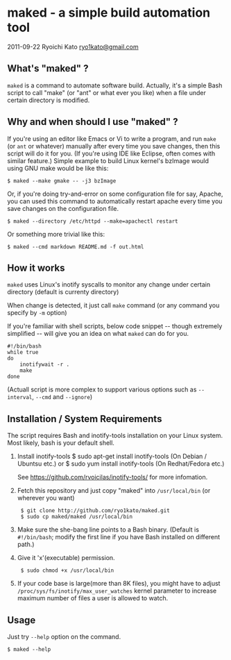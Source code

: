 maked - a simple build automation tool
=======================================

2011-09-22
Ryoichi Kato <ryo1kato@gmail.com>



What's "maked" ?
---------------------------------------

`maked` is a command to automate software build.
Actually, it's a simple Bash script to call "make"
(or "ant" or what ever you like) when a file under
certain directory is modified.



Why and when should I use "maked" ?
---------------------------------------

If you're using an editor like Emacs or Vi to write a program,
and run `make` (or `ant` or whatever) manually after every time you
save changes, then this script will do it for you.
(If you're using IDE like Eclipse, often comes with similar feature.)
Simple example to build Linux kernel's bzImage would using GNU make
would be like this:

    $ maked --make gmake -- -j3 bzImage

Or, if you're doing try-and-error on some configuration file for
say, Apache, you can used this command to automatically restart
apache every time you save changes on the configuration file.

    $ maked --directory /etc/httpd --make=apachectl restart

Or something more trivial like this:

    $ maked --cmd markdown README.md -f out.html


How it works
---------------------------------------

`maked` uses Linux's inotify syscalls to monitor any change under
certain directory (default is currenty directory)

When change is detected, it just call `make` command
(or any command you specify by `-m` option)

If you're familiar with shell scripts, below code snippet
-- though extremely simplified -- will give you an idea on
what `maked` can do for you.

    #!/bin/bash
    while true
    do
        inotifywait -r .
        make
    done

(Actuall script is more complex to support various options
such as `--interval`, `--cmd` and `--ignore`)


Installation / System Requirements
---------------------------------------
The script requires Bash and inotify-tools installation
on your Linux system. Most likely, bash is your default shell.

1. Install inotify-tools
       $ sudo apt-get install inotify-tools    (On Debian / Ubuntsu etc.)
     or
       $ sudo yum install inotify-tools        (On Redhat/Fedora etc.)

    See https://github.com/rvoicilas/inotify-tools/ for more infomation.

2. Fetch this repository and just copy "maked"
   into `/usr/local/bin` (or wherever you want)

        $ git clone http://github.com/ryo1kato/maked.git
        $ sudo cp maked/maked /usr/local/bin

3. Make sure the she-bang line points to a Bash binary.
   (Default is `#!/bin/bash`; modify the first line if you have
    Bash installed on different path.)

4. Give it 'x'(executable) permission.

        $ sudo chmod +x /usr/local/bin

5. If your code base is large(more than 8K files), you might have to
   adjust `/proc/sys/fs/inotify/max_user_watches` kernel parameter to
   increase maximum number of files a user is allowed to watch.



Usage
---------------------------------------

Just try `--help` option on the command.

    $ maked --help

